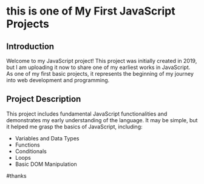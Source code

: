 # this is one of My First JavaScript Projects

## Introduction
Welcome to my JavaScript project! This project was initially created in 2019, but I am uploading it now to share one of my earliest works in JavaScript. As one of my first basic projects, it represents the beginning of my journey into web development and programming.

## Project Description
This project includes fundamental JavaScript functionalities and demonstrates my early understanding of the language. It may be simple, but it helped me grasp the basics of JavaScript, including:

- Variables and Data Types
- Functions
- Conditionals
- Loops
- Basic DOM Manipulation

#thanks
